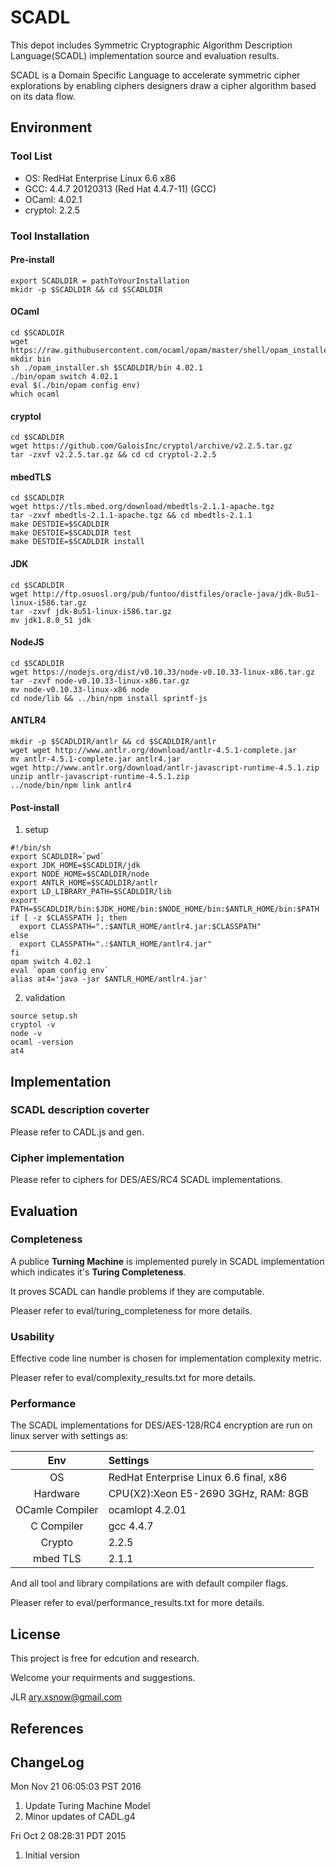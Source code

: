 # SCADL

This depot includes Symmetric Cryptographic Algorithm Description Language(SCADL) implementation source and evaluation results.

SCADL is a Domain Specific Language to accelerate symmetric cipher explorations by enabling ciphers designers draw a cipher algorithm based on its data flow.

## Environment

### Tool List
+ OS: RedHat Enterprise Linux 6.6 x86
+ GCC: 4.4.7 20120313 (Red Hat 4.4.7-11) (GCC)
+ OCaml: 4.02.1
+ cryptol: 2.2.5

### Tool Installation

#### Pre-install
```
export SCADLDIR = pathToYourInstallation
mkidr -p $SCADLDIR && cd $SCADLDIR
```

#### OCaml
```
cd $SCADLDIR
wget https://raw.githubusercontent.com/ocaml/opam/master/shell/opam_installer.sh
mkdir bin
sh ./opam_installer.sh $SCADLDIR/bin 4.02.1
./bin/opam switch 4.02.1
eval $(./bin/opam config env)
which ocaml
```

#### cryptol
```
cd $SCADLDIR
wget https://github.com/GaloisInc/cryptol/archive/v2.2.5.tar.gz
tar -zxvf v2.2.5.tar.gz && cd cd cryptol-2.2.5
```

#### mbedTLS
```
cd $SCADLDIR
wget https://tls.mbed.org/download/mbedtls-2.1.1-apache.tgz
tar -zxvf mbedtls-2.1.1-apache.tgz && cd mbedtls-2.1.1
make DESTDIE=$SCADLDIR
make DESTDIE=$SCADLDIR test
make DESTDIE=$SCADLDIR install
```

#### JDK
```
cd $SCADLDIR
wget http://ftp.osuosl.org/pub/funtoo/distfiles/oracle-java/jdk-8u51-linux-i586.tar.gz
tar -zxvf jdk-8u51-linux-i586.tar.gz
mv jdk1.8.0_51 jdk
```

#### NodeJS
```
cd $SCADLDIR
wget https://nodejs.org/dist/v0.10.33/node-v0.10.33-linux-x86.tar.gz
tar -zxvf node-v0.10.33-linux-x86.tar.gz
mv node-v0.10.33-linux-x86 node
cd node/lib && ../bin/npm install sprintf-js
```

#### ANTLR4
```
mkdir -p $SCADLDIR/antlr && cd $SCADLDIR/antlr
wget wget http://www.antlr.org/download/antlr-4.5.1-complete.jar
mv antlr-4.5.1-complete.jar antlr4.jar
wget http://www.antlr.org/download/antlr-javascript-runtime-4.5.1.zip
unzip antlr-javascript-runtime-4.5.1.zip
../node/bin/npm link antlr4
```

#### Post-install
1. setup
```
#!/bin/sh
export SCADLDIR=`pwd`
export JDK_HOME=$SCADLDIR/jdk
export NODE_HOME=$SCADLDIR/node
export ANTLR_HOME=$SCADLDIR/antlr
export LD_LIBRARY_PATH=$SCADLDIR/lib
export PATH=$SCADLDIR/bin:$JDK_HOME/bin:$NODE_HOME/bin:$ANTLR_HOME/bin:$PATH
if [ -z $CLASSPATH ]; then
  export CLASSPATH=".:$ANTLR_HOME/antlr4.jar:$CLASSPATH"
else
  export CLASSPATH=".:$ANTLR_HOME/antlr4.jar"
fi
opam switch 4.02.1
eval `opam config env`
alias at4='java -jar $ANTLR_HOME/antlr4.jar'
```

2. validation
```
source setup.sh 
cryptol -v
node -v
ocaml -version
at4
```

## Implementation

### SCADL description coverter

Please refer to CADL.js and gen.

### Cipher implementation

Please refer to ciphers for DES/AES/RC4 SCADL implementations.

## Evaluation

### Completeness

A publice **Turning Machine** is implemented purely in SCADL implementation which indicates it's **Turing Completeness**.

It proves SCADL can handle problems if they are computable.

Pleaser refer to eval/turing_completeness for more details.

### Usability

Effective code line number is chosen for implementation complexity metric.

Pleaser refer to eval/complexity_results.txt for more details.

### Performance

The SCADL implementations for DES/AES-128/RC4 encryption are run on linux server with settings as:

|Env |Settings|
|:--:|:-------|
|OS|RedHat Enterprise Linux 6.6 final, x86|
|Hardware|CPU(X2):Xeon E5-2690 3GHz, RAM: 8GB|
|OCamle Compiler|ocamlopt 4.2.01|
|C Compiler|gcc 4.4.7|
|Crypto|2.2.5|
|mbed TLS|2.1.1|

And all tool and library compilations are with default compiler flags.

Pleaser refer to eval/performance_results.txt for more details.

## License

This project is free for edcution and research.

Welcome your requirments and suggestions.

JLR <ary.xsnow@gmail.com>

## References

## ChangeLog

Mon Nov 21 06:05:03 PST 2016
1. Update Turing Machine Model
2. Minor updates of CADL.g4 

Fri Oct  2 08:28:31 PDT 2015
1. Initial version
